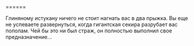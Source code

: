 ======

Глиняному истукану ничего не стоит нагнать вас в два прыжка. Вы еще не успеваете развернуться, когда гигантская секира разрубает вас пополам. Чей бы это ни был страж, он полностью выполнил свое предназначение...

